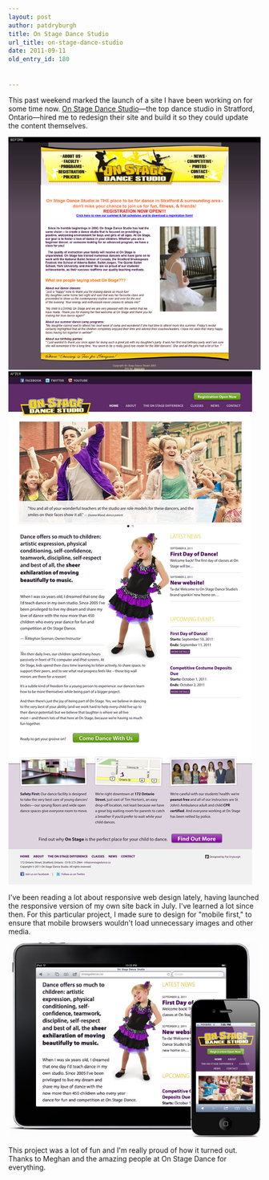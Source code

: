 ```yaml
---
layout: post
author: patdryburgh
title: On Stage Dance Studio
url_title: on-stage-dance-studio
date: 2011-09-11
old_entry_id: 180


---
```


This past weekend marked the launch of a site I have been working on for some time now. [On Stage Dance Studio](http://onstagedance.ca)—the top dance studio in Stratford, Ontario—hired me to redesign their site and build it so they could update the content themselves.

<img src="/images/uploads/96EB0DE8-DA44-4B1E-AE2B-64543B9307A0.jpg" alt="Before" class="iwide" />

<img src="/images/uploads/8D61E2C9-031D-4EAF-A26F-B0F83899732B-1.jpg" alt="After" class="iwide" />

I've been reading a lot about responsive web design lately, having launched the responsive version of my own site back in July. I've learned a lot since then. For this particular project, I made sure to design for "mobile first," to ensure that mobile browsers wouldn't load unnecessary images and other media.

<img src="/images/uploads/osd-ios.jpg" alt="Responsive" class="iwide" />

This project was a lot of fun and I'm really proud of how it turned out. Thanks to Meghan and the amazing people at On Stage Dance for everything.